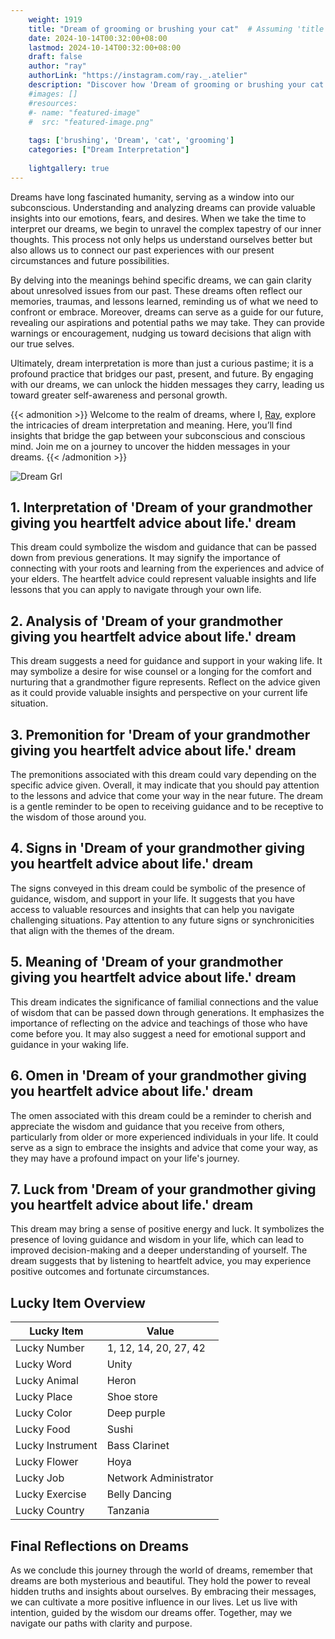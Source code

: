 ```yaml
---
    weight: 1919
    title: "Dream of grooming or brushing your cat"  # Assuming 'title' column exists
    date: 2024-10-14T00:32:00+08:00
    lastmod: 2024-10-14T00:32:00+08:00
    draft: false
    author: "ray"
    authorLink: "https://instagram.com/ray._.atelier"
    description: "Discover how 'Dream of grooming or brushing your cat' can interpret your future and uncover its significant meanings in your life."
    #images: []
    #resources:
    #- name: "featured-image"
    #  src: "featured-image.png"
    
    tags: ['brushing', 'Dream', 'cat', 'grooming']
    categories: ["Dream Interpretation"]
    
    lightgallery: true
---
```

    
Dreams have long fascinated humanity, serving as a window into our subconscious. Understanding and analyzing dreams can provide valuable insights into our emotions, fears, and desires. When we take the time to interpret our dreams, we begin to unravel the complex tapestry of our inner thoughts. This process not only helps us understand ourselves better but also allows us to connect our past experiences with our present circumstances and future possibilities.

By delving into the meanings behind specific dreams, we can gain clarity about unresolved issues from our past. These dreams often reflect our memories, traumas, and lessons learned, reminding us of what we need to confront or embrace. Moreover, dreams can serve as a guide for our future, revealing our aspirations and potential paths we may take. They can provide warnings or encouragement, nudging us toward decisions that align with our true selves.

Ultimately, dream interpretation is more than just a curious pastime; it is a profound practice that bridges our past, present, and future. By engaging with our dreams, we can unlock the hidden messages they carry, leading us toward greater self-awareness and personal growth.

{{< admonition >}}
Welcome to the realm of dreams, where I, [Ray](https://instagram.com/ray._.atelier), explore the intricacies of dream interpretation and meaning. Here, you’ll find insights that bridge the gap between your subconscious and conscious mind. Join me on a journey to uncover the hidden messages in your dreams.
{{< /admonition >}}

![Dream Grl](https://cdn.pixabay.com/photo/2017/11/02/03/35/gothic-2910057_1280.jpg "Dream Grl")

## 1. Interpretation of 'Dream of your grandmother giving you heartfelt advice about life.' dream

This dream could symbolize the wisdom and guidance that can be passed down from previous generations. It may signify the importance of connecting with your roots and learning from the experiences and advice of your elders. The heartfelt advice could represent valuable insights and life lessons that you can apply to navigate through your own life.

## 2. Analysis of 'Dream of your grandmother giving you heartfelt advice about life.' dream

This dream suggests a need for guidance and support in your waking life. It may symbolize a desire for wise counsel or a longing for the comfort and nurturing that a grandmother figure represents. Reflect on the advice given as it could provide valuable insights and perspective on your current life situation.

## 3. Premonition for 'Dream of your grandmother giving you heartfelt advice about life.' dream

The premonitions associated with this dream could vary depending on the specific advice given. Overall, it may indicate that you should pay attention to the lessons and advice that come your way in the near future. The dream is a gentle reminder to be open to receiving guidance and to be receptive to the wisdom of those around you.

## 4. Signs in 'Dream of your grandmother giving you heartfelt advice about life.' dream

The signs conveyed in this dream could be symbolic of the presence of guidance, wisdom, and support in your life. It suggests that you have access to valuable resources and insights that can help you navigate challenging situations. Pay attention to any future signs or synchronicities that align with the themes of the dream.

## 5. Meaning of 'Dream of your grandmother giving you heartfelt advice about life.' dream

This dream indicates the significance of familial connections and the value of wisdom that can be passed down through generations. It emphasizes the importance of reflecting on the advice and teachings of those who have come before you. It may also suggest a need for emotional support and guidance in your waking life.

## 6. Omen in 'Dream of your grandmother giving you heartfelt advice about life.' dream

The omen associated with this dream could be a reminder to cherish and appreciate the wisdom and guidance that you receive from others, particularly from older or more experienced individuals in your life. It could serve as a sign to embrace the insights and advice that come your way, as they may have a profound impact on your life's journey.

## 7. Luck from 'Dream of your grandmother giving you heartfelt advice about life.' dream

This dream may bring a sense of positive energy and luck. It symbolizes the presence of loving guidance and wisdom in your life, which can lead to improved decision-making and a deeper understanding of yourself. The dream suggests that by listening to heartfelt advice, you may experience positive outcomes and fortunate circumstances.

## Lucky Item Overview
| Lucky Item          | Value              |
|---------------|--------------------|
| Lucky Number        | 1, 12, 14, 20, 27, 42  |
| Lucky Word          | Unity |
| Lucky Animal        | Heron |
| Lucky Place         | Shoe store     |
| Lucky Color         | Deep purple     |
| Lucky Food          | Sushi      |
| Lucky Instrument    | Bass Clarinet |
| Lucky Flower        | Hoya    |
| Lucky Job           | Network Administrator       |
| Lucky Exercise      | Belly Dancing  |
| Lucky Country       | Tanzania    |


##  Final Reflections on Dreams

As we conclude this journey through the world of dreams, remember that dreams are both mysterious and beautiful. They hold the power to reveal hidden truths and insights about ourselves. By embracing their messages, we can cultivate a more positive influence in our lives. Let us live with intention, guided by the wisdom our dreams offer. Together, may we navigate our paths with clarity and purpose.
